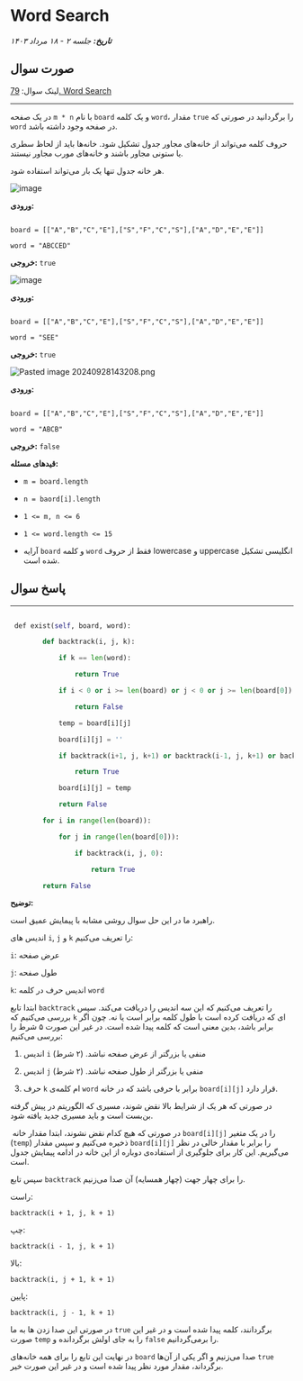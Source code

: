 # Word Search


***تاریخ:***  *جلسه ۲ - ۱۸ مرداد ۱۴۰۳*


## صورت سوال


لینک سوال: [79. Word Search](https://leetcode.com/problems/word-search/)
 
 
---


در یک صفحه `m * n` با نام `board` و یک کلمه `word`، مقدار `true` را برگردانید در صورتی که `word` در صفحه وجود داشته باشد.


حروف کلمه می‌تواند از خانه‌های مجاور جدول تشکیل شود. خانه‌ها باید از لحاظ سطری یا ستونی مجاور باشند و خانه‌های مورب مجاور نیستند.


هر خانه جدول تنها یک بار می‌تواند استفاده شود.


![image](https://res.cloudinary.com/ddjzobmdv/image/upload/v1744024814/picture-1_y7c0dz.jpg)


**ورودی:**


```

board = [["A","B","C","E"],["S","F","C","S"],["A","D","E","E"]]

word = "ABCCED"

```


**خروجی:** `true`


![image](https://res.cloudinary.com/ddjzobmdv/image/upload/v1744024821/picture-2_wos64n.jpg)


**ورودی:**


```

board = [["A","B","C","E"],["S","F","C","S"],["A","D","E","E"]]

word = "SEE"

```


**خروجی:** `true`


![Pasted image 20240928143208.png](https://res.cloudinary.com/ddjzobmdv/image/upload/v1744024827/picture-3_rd3zk6.jpg)


**ورودی:**


```

board = [["A","B","C","E"],["S","F","C","S"],["A","D","E","E"]]

word = "ABCB"

```


**خروجی:** `false`


**قیدهای مسئله:**


- `m = board.length`


- `n = baord[i].length`


- `1 <= m, n <= 6`


- `1 <= word.length <= 15`


- آرایه `board` و کلمه `word` فقط از حروف lowercase و uppercase انگلیسی تشکیل شده است.

  
## پاسخ سوال


---


```python

 def exist(self, board, word):

        def backtrack(i, j, k):

            if k == len(word):

                return True

            if i < 0 or i >= len(board) or j < 0 or j >= len(board[0]) or board[i][j] != word[k]:

                return False

            temp = board[i][j]

            board[i][j] = ''

            if backtrack(i+1, j, k+1) or backtrack(i-1, j, k+1) or backtrack(i, j+1, k+1) or backtrack(i, j-1, k+1):

                return True

            board[i][j] = temp

            return False

        for i in range(len(board)):

            for j in range(len(board[0])):

                if backtrack(i, j, 0):

                    return True

        return False

```


**توضیح:**


راهبرد ما در این حل سوال روشی مشابه با پیمایش عمیق است.


اندیس های `i`, `j` و `k` را تعریف می‌کنیم:


`i`: عرض صفحه


`j`: طول صفحه


`k`: اندیس حرف در کلمه `word`


ابتدا تابع `backtrack` را تعریف می‌کنیم که این سه اندیس را دریافت می‌کند. سپس بررسی می‌کنیم که `k` ای که دریافت کرده است با طول کلمه برابر است یا نه. چون اگر برابر باشد، بدین معنی است که کلمه پیدا شده است. در غیر این صورت ۵ شرط را بررسی می‌کنیم:


1. اندیس `i` منفی یا بزرگتر از عرض صفحه نباشد. (۲ شرط)


2. اندیس `j` منفی یا بزرگتر از طول صفحه نباشد. (۲ شرط)


3. حرف `k` ام کلمه‌ی `word` برابر با حرفی باشد که در خانه `board[i][j]` قرار دارد.


در صورتی که هر یک از شرایط بالا نقض شوند، مسیری که الگوریتم در پیش گرفته بن‌بست است و باید مسیری جدید یافته شود.

  
 در صورتی که هیچ کدام نقض نشوند، ابتدا مقدار خانه `board[i][j]` را در یک متغیر (`temp`) ذخیره می‌کنیم و سپس مقدار `board[i][j]` را برابر با مقدار خالی در نظر می‌گیریم. این کار برای جلوگیری از استفاده‌ی دوباره از این خانه در ادامه پیمایش جدول است.

  
سپس تابع `backtrack` را برای چهار جهت (چهار همسایه) آن صدا می‌زنیم.


راست:


`backtrack(i + 1, j, k + 1)`


چپ:


`backtrack(i - 1, j, k + 1)`


بالا:


`backtrack(i, j + 1, k + 1)`


پایین:


`backtrack(i, j - 1, k + 1)`

  
در صورتی این صدا زدن ها به ما `true` برگردانند، کلمه پیدا شده است و در غیر این صورت `temp` را به جای اولش برگردانده و `false` را برمی‌گردانیم.


در نهایت این تابع را برای همه خانه‌های `board` صدا می‌زنیم و اگر یکی از آن‌ها `true` برگرداند، مقدار مورد نظر پیدا شده است و در غیر این صورت خیر.
